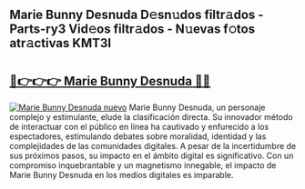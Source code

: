 ## Marie Bunny Desnuda D𝚎sn𝚞dos filtr𝚊dos - Parts-ry3 Vid𝚎os filtr𝚊dos - N𝚞evas f𝚘tos atr𝚊ctivas KMT3I

# <h2><a href="http://mb6xks.tromn.icu/?c=Marie+Bunny+Desnuda">🔗👉👉👉 Marie Bunny Desnuda 🔗🔗</a></h2>

[![Marie Bunny Desnuda nuevo](https://i.imgur.com/pEAQMta.gif)](http://mb6xks.tromn.icu/?c=Marie+Bunny+Desnuda)
Marie Bunny Desnuda, un personaje complejo y estimulante, elude la clasificación directa. Su innovador método de interactuar con el público en línea ha cautivado y enfurecido a los espectadores, estimulando debates sobre moralidad, identidad y las complejidades de las comunidades digitales. A pesar de la incertidumbre de sus próximos pasos, su impacto en el ámbito digital es significativo. Con un compromiso inquebrantable y un magnetismo innegable, el impacto de Marie Bunny Desnuda en los medios digitales es imparable.
